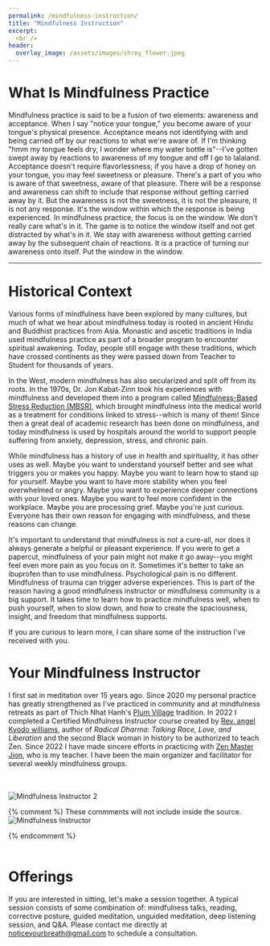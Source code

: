 ```yaml
---
permalink: /mindfulness-instruction/
title: "Mindfulness Instruction"
excerpt: 
  <br />
header:
  overlay_image: /assets/images/shrey_flower.jpeg
---
```

# What Is Mindfulness Practice

Mindfulness practice is said to be a fusion of two elements: awareness and acceptance. When I say "notice your tongue," you become aware of your tongue's physical presence. Acceptance means not identifying with and being carried off by our reactions to what we're aware of. If I'm thinking "hmm my tongue feels dry, I wonder where my water bottle is"--I've gotten swept away by reactions to awareness of my tongue and off I go to lalaland. Acceptance doesn't require flavorlessness; if you have a drop of honey on your tongue, you may feel sweetness or pleasure. There's a part of you who is aware of that sweetness, aware of that pleasure. There will be a response and awareness can shift to include that response without getting carried away by it. But the awareness is not the sweetness, it is not the pleasure, it is not any response. It's the window within which the response is being experienced. In mindfulness practice, the focus is on the window. We don't really care what's in it. The game is to notice the window itself and not get distracted by what's in it. We stay with awareness without getting carried away by the subsequent chain of reactions. It is a practice of turning our awareness onto itself. Put the window in the window.


---

# Historical Context

Various forms of mindfulness have been explored by many cultures, but much of what we hear about mindfulness today is rooted in ancient Hindu and Buddhist practices from Asia. Monastic and ascetic traditions in India used mindfulness practice as part of a broader program to encounter spiritual awakening. Today, people still engage with these traditions, which have crossed continents as they were passed down from Teacher to Student for thousands of years.

In the West, modern mindfulness has also secularized and split off from its roots. In the 1970s, Dr. Jon Kabat-Zinn took his experiences with mindfulness and developed them into a program called [Mindfulness-Based Stress Reduction (MBSR)](https://www.psychologytoday.com/us/blog/crisis-knocks/201003/mindfulness-based-stress-reduction-what-it-is-how-it-helps), which brought mindfulness into the medical world as a treatment for conditions linked to stress--which is many of them! Since then a great deal of academic research has been done on mindfulness, and today mindfulness is used by hospitals around the world to support people suffering from anxiety, depression, stress, and chronic pain.

While mindfulness has a history of use in health and spirituality, it has other uses as well. Maybe you want to understand yourself better and see what triggers you or makes you happy. Maybe you want to learn how to stand up for yourself. Maybe you want to have more stability when you feel overwhelmed or angry. Maybe you want to experience deeper connections with your loved ones. Maybe you want to feel more confident in the workplace. Maybe you are processing grief. Maybe you're just curious. Everyone has their own reason for engaging with mindfulness, and these reasons can change.

It's important to understand that mindfulness is not a cure-all, nor does it always generate a helpful or pleasant experience. If you were to get a papercut, mindfulness of your pain might not make it go away--you might feel even more pain as you focus on it. Sometimes it's better to take an ibuprofen than to use mindfulness. Psychological pain is no different. Mindfulness of trauma can trigger adverse experiences. This is part of the reason having a good mindfulness instructor or mindfulness community is a big support. It takes time to learn how to practice mindfulness well, when to push yourself, when to slow down, and how to create the spaciousness, insight, and freedom that mindfulness supports.

If you are curious to learn more, I can share some of the instruction I've received with you.

# Your Mindfulness Instructor

I first sat in meditation over 15 years ago. Since 2020 my personal practice has greatly strengthened as I've practiced in community and at mindfulness retreats as part of Thich Nhat Hanh's [Plum Village](https://plumvillage.org/#filter=.region-na) tradition. In 2022 I completed a Certified Mindfulness Instructor course created by [Rev. angel Kyodo williams](https://revangel.com/), author of *Radical Dharma: Talking Race, Love, and Liberation* and the second Black woman in history to be authorized to teach Zen. Since 2022 I have made sincere efforts in practicing with [Zen Master Jion](http://jion-blonstein.com/), who is my teacher. I have been the main organizer and facilitator for several weekly mindfulness groups.

<br/><br/>
![Mindfulness Instructor 2](/assets/images/mndfl_certificate.png)


{% comment %}
    These commments will not include inside the source.
    ![Mindfulness Instructor](/assets/images/mndfl_badge.png)  


{% endcomment %}
<br/><br/>

# Offerings

If you are interested in sitting, let's make a session together. A typical session consists of some combination of: mindfulness talks, reading, corrective posture, guided meditation, unguided meditation, deep listening session, and Q&A. Please contact me directly at noticeyourbreath@gmail.com to schedule a consultation.
